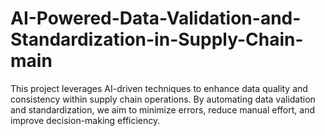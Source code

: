 # AI-Powered-Data-Validation-and-Standardization-in-Supply-Chain-main
This project leverages AI-driven techniques to enhance data quality and consistency within supply chain operations. By automating data validation and standardization, we aim to minimize errors, reduce manual effort, and improve decision-making efficiency.
